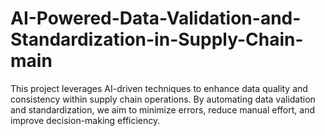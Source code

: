 # AI-Powered-Data-Validation-and-Standardization-in-Supply-Chain-main
This project leverages AI-driven techniques to enhance data quality and consistency within supply chain operations. By automating data validation and standardization, we aim to minimize errors, reduce manual effort, and improve decision-making efficiency.
